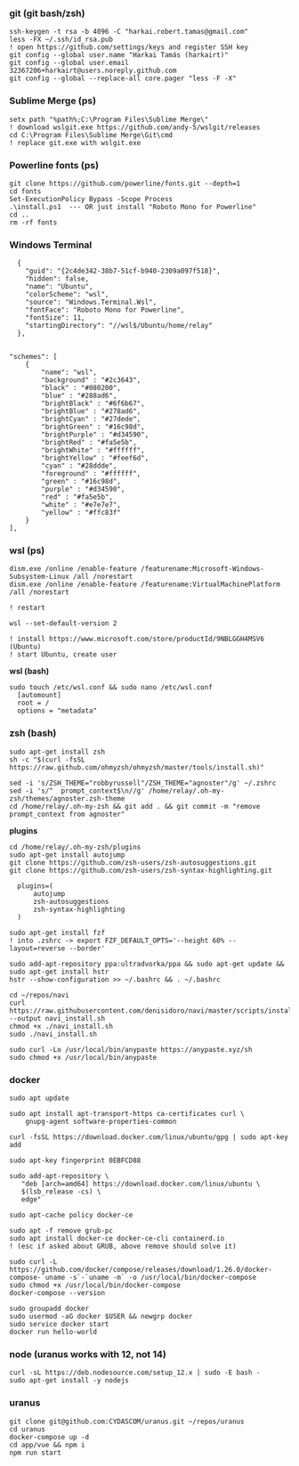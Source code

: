 ### git (git bash/zsh)

```
ssh-keygen -t rsa -b 4096 -C "harkai.robert.tamas@gmail.com"
less -FX ~/.ssh/id_rsa.pub
! open https://github.com/settings/keys and register SSH key
git config --global user.name "Harkai Tamás (harkairt)"
git config --global user.email 32367206+harkairt@users.noreply.github.com
git config --global --replace-all core.pager "less -F -X"
```

### Sublime Merge (ps)

```
setx path "%path%;C:\Program Files\Sublime Merge\"
! download wslgit.exe https://github.com/andy-5/wslgit/releases
cd C:\Program Files\Sublime Merge\Git\cmd
! replace git.exe with wslgit.exe
```

### Powerline fonts (ps)

```
git clone https://github.com/powerline/fonts.git --depth=1
cd fonts
Set-ExecutionPolicy Bypass -Scope Process 
.\install.ps1  --- OR just install "Roboto Mono for Powerline"
cd ..
rm -rf fonts            
```

### Windows Terminal

      {
        "guid": "{2c4de342-38b7-51cf-b940-2309a097f518}",
        "hidden": false,
        "name": "Ubuntu",
        "colorScheme": "wsl",
        "source": "Windows.Terminal.Wsl",
        "fontFace": "Roboto Mono for Powerline",
        "fontSize": 11,
        "startingDirectory": "//wsl$/Ubuntu/home/relay"
      },


    "schemes": [
        {
            "name": "wsl",
            "background" : "#2c3643",
            "black" : "#080200",
            "blue" : "#288ad6",
            "brightBlack" : "#6f6b67",
            "brightBlue" : "#278ad6",
            "brightCyan" : "#27dede",
            "brightGreen" : "#16c98d",
            "brightPurple" : "#d34590",
            "brightRed" : "#fa5e5b",
            "brightWhite" : "#ffffff",
            "brightYellow" : "#feef6d",
            "cyan" : "#28ddde",
            "foreground" : "#ffffff",
            "green" : "#16c98d",
            "purple" : "#d34590",
            "red" : "#fa5e5b",
            "white" : "#e7e7e7",
            "yellow" : "#ffc83f"
        }
    ],




### wsl (ps)

```
dism.exe /online /enable-feature /featurename:Microsoft-Windows-Subsystem-Linux /all /norestart
dism.exe /online /enable-feature /featurename:VirtualMachinePlatform /all /norestart

! restart

wsl --set-default-version 2

! install https://www.microsoft.com/store/productId/9NBLGGH4MSV6 (Ubuntu)
! start Ubuntu, create user
```
**wsl (bash)**
```
sudo touch /etc/wsl.conf && sudo nano /etc/wsl.conf
  [automount]
  root = /
  options = "metadata"
```

### zsh (bash)

```
sudo apt-get install zsh 
sh -c "$(curl -fsSL https://raw.github.com/ohmyzsh/ohmyzsh/master/tools/install.sh)"

sed -i 's/ZSH_THEME="robbyrussell"/ZSH_THEME="agnoster"/g' ~/.zshrc
sed -i 's/^  prompt_context$\n//g' /home/relay/.oh-my-zsh/themes/agnoster.zsh-theme
cd /home/relay/.oh-my-zsh && git add . && git commit -m "remove prompt_context from agnoster"
```
**plugins**

```
cd /home/relay/.oh-my-zsh/plugins
sudo apt-get install autojump
git clone https://github.com/zsh-users/zsh-autosuggestions.git
git clone https://github.com/zsh-users/zsh-syntax-highlighting.git 

  plugins=(
      autojump
      zsh-autosuggestions
      zsh-syntax-highlighting
  )
```

```
sudo apt-get install fzf
! into .zshrc -> export FZF_DEFAULT_OPTS='--height 60% --layout=reverse --border'
```

```
sudo add-apt-repository ppa:ultradvorka/ppa && sudo apt-get update && sudo apt-get install hstr 
hstr --show-configuration >> ~/.bashrc && . ~/.bashrc
```

```
cd ~/repos/navi
curl https://raw.githubusercontent.com/denisidoro/navi/master/scripts/install --output navi_install.sh
chmod +x ./navi_install.sh
sudo ./navi_install.sh
```

```
sudo curl -Lo /usr/local/bin/anypaste https://anypaste.xyz/sh
sudo chmod +x /usr/local/bin/anypaste
```

### docker

```
sudo apt update 

sudo apt install apt-transport-https ca-certificates curl \
    gnupg-agent software-properties-common

curl -fsSL https://download.docker.com/linux/ubuntu/gpg | sudo apt-key add

sudo apt-key fingerprint 0EBFCD88

sudo add-apt-repository \
   "deb [arch=amd64] https://download.docker.com/linux/ubuntu \
   $(lsb_release -cs) \
   edge"

sudo apt-cache policy docker-ce

sudo apt -f remove grub-pc
sudo apt install docker-ce docker-ce-cli containerd.io
! (esc if asked about GRUB, above remove should solve it)

sudo curl -L https://github.com/docker/compose/releases/download/1.26.0/docker-compose-`uname -s`-`uname -m` -o /usr/local/bin/docker-compose
sudo chmod +x /usr/local/bin/docker-compose
docker-compose --version

sudo groupadd docker
sudo usermod -aG docker $USER && newgrp docker 
sudo service docker start
docker run hello-world
```

### node (uranus works with 12, not 14)

```
curl -sL https://deb.nodesource.com/setup_12.x | sudo -E bash -
sudo apt-get install -y nodejs
```

### uranus
```
git clone git@github.com:CYDASCOM/uranus.git ~/repos/uranus
cd uranus
docker-compose up -d
cd app/vue && npm i
npm run start
```
